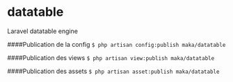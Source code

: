 # datatable
Laravel datatable engine

####Publication de la config 
`$ php artisan config:publish maka/datatable`

####Publication des views
`$ php artisan view:publish maka/datatable`

####Publication des assets
`$ php artisan asset:publish maka/datatable`

